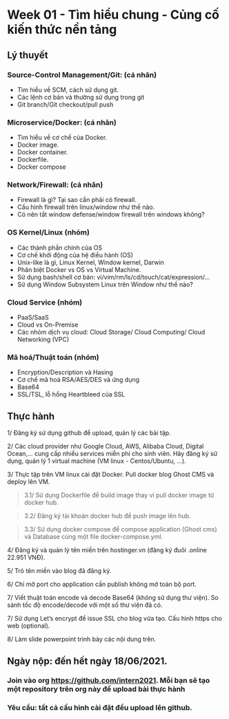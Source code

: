 # Week 01 - Tìm hiểu chung - Củng cố kiến thức nền tảng

## Lý thuyết

### Source-Control Management/Git: (cá nhân)

- Tìm hiều về SCM, cách sử dụng git.
- Các lệnh cơ bản và thường sử dụng trong git
- Git branch/Git checkout/pull push

### Microservice/Docker: (cá nhân)

- Tìm hiểu về cơ chế của Docker.
- Docker image.
- Docker container.
- Dockerfile.
- Docker compose

### Network/Firewall: (cá nhân)

- Firewall là gì? Tại sao cần phải có firewall.
- Cấu hình firewall trên linux/window như thế nào.
- Có nên tắt window defense/window firewall trên windows không?

### OS Kernel/Linux (nhóm)

- Các thành phần chính của OS
- Cơ chế khởi động của hệ điều hành (OS)
- Unix-like là gì, Linux Kernel, Window kernel, Darwin
- Phân biệt Docker vs OS vs Virtual Machine.
- Sử dụng bash/shell cơ bản: vi/vim/rm/ls/cd/touch/cat/expression/…
- Sử dụng Window Subsystem Linux trên Window như thế nào?

### Cloud Service (nhóm)

- PaaS/SaaS
- Cloud vs On-Premise
- Các nhóm dịch vụ cloud: Cloud Storage/ Cloud Computing/ Cloud Networking (VPC)

### Mã hoá/Thuật toán (nhóm)

- Encryption/Description và Hasing
- Cơ chế mã hoá RSA/AES/DES và ứng dụng
- Base64
- SSL/TSL, lỗ hổng Heartbleed của SSL

## Thực hành

1/ Đăng ký sử dụng github để upload, quản lý các bài tập.

2/ Các cloud provider như Google Cloud, AWS, Alibaba Cloud, Digital Ocean,... cung cấp nhiều services miễn phí cho sinh viên. Hãy đăng ký sử dụng, quản lý 1 virtual machine (VM linux - Centos/Ubuntu, ...).

3/ Thực tập trên VM linux cài đặt Docker. Pull docker blog Ghost CMS và deploy lên VM.

> 3.1/ Sử dụng Dockerfile để build image thay vì pull docker image từ docker hub.

> 3.2/ Đăng ký tài khoản docker hub để push image lên hub.

> 3.3/ Sử dụng docker compose để compose application (Ghost cms) và Database cùng một file docker-compose.yml.

4/ Đăng ký và quản lý tên miền trên hostinger.vn (đăng ký đuôi .online 22.951 VNĐ).

5/ Trỏ tên miền vào blog đã đăng ký.

6/ Chỉ mở port cho application cần publish không mở toàn bộ port.

7/ Viết thuật toán encode và decode Base64 (không sử dụng thư viện). So sánh tốc độ encode/decode với một số thư viện đã có.

7/ Sử dụng Let’s encrypt để issue SSL cho blog vừa tạo. Cấu hình https cho web (optional).

8/ Làm slide powerpoint trình bày các nội dung trên.

## Ngày nộp: đến hết ngày 18/06/2021.

### Join vào org https://github.com/intern2021. Mỗi bạn sẽ tạo một repository trên org này để upload bài thực hành

### Yêu cầu: tất cả cấu hình cài đặt đều upload lên github. 
